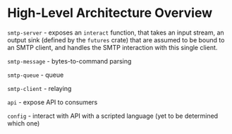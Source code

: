 # High-Level Architecture Overview

`smtp-server` - exposes an `interact` function, that takes an input
stream, an output sink (defined by the `futures` crate) that are assumed to be
bound to an SMTP client, and handles the SMTP interaction with this single
client.

`smtp-message` - bytes-to-command parsing

`smtp-queue`  - queue

`smtp-client` - relaying 

`api` - expose API to consumers

`config` - interact with API with a scripted language (yet to be determined which one)

